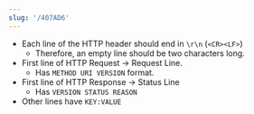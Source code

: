 ```yaml
---
slug: '/407AD6'
---
```


- Each line of the HTTP header should end in `\r\n` (`<CR><LF>`)
  - Therefore, an empty line should be two characters long.
- First line of HTTP Request → Request Line.
  - Has `METHOD URI VERSION` format.
- First line of HTTP Response → Status Line
  - Has `VERSION STATUS REASON`
- Other lines have `KEY:VALUE`
